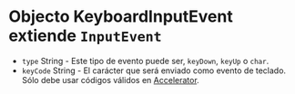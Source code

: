 # Objecto KeyboardInputEvent extiende `InputEvent`

* `type` String - Este tipo de evento puede ser, `keyDown`, `keyUp` o `char`.
* `keyCode` String - El carácter que será enviado como evento de teclado. Sólo debe usar códigos válidos en [Accelerator](../accelerator.md).
